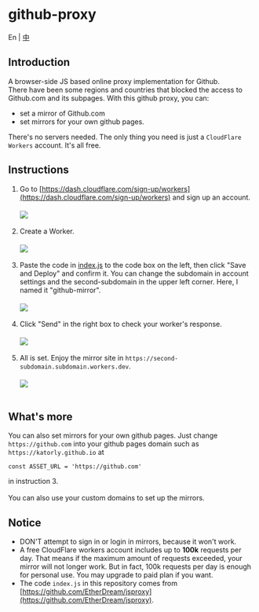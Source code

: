 # github-proxy
En | [中](/README_ZH.md)

## Introduction
A browser-side JS based online proxy implementation for Github.<br>
There have been some regions and countries that blocked the access to Github.com and its subpages. With this github proxy, you can:<br>
- set a mirror of Github.com
- set mirrors for your own github pages.

There's no servers needed. The only thing you need is just a `CloudFlare Workers` account. It's all free.<br>

## Instructions
1. Go to [https://dash.cloudflare.com/sign-up/workers](https://dash.cloudflare.com/sign-up/workers) and sign up an account.<br><br>
<img align="center" src="https://cdn.jsdelivr.net/gh/katorlys/github-proxy/screenshots/1.PNG"><br><br>
2. Create a Worker.<br><br>
<img align="center" src="https://cdn.jsdelivr.net/gh/katorlys/github-proxy/screenshots/2.PNG"><br><br>
3. Paste the code in [index.js](https://cdn.jsdelivr.net/gh/katorlys/github-proxy/index.js) to the code box on the left, then click "Save and Deploy" and confirm it. You can change the subdomain in account settings and the second-subdomain in the upper left corner. Here, I named it "github-mirror".<br><br>
<img align="center" src="https://cdn.jsdelivr.net/gh/katorlys/github-proxy/screenshots/3.PNG"><br><br>
4. Click "Send" in the right box to check your worker's response.<br><br>
<img align="center" src="https://cdn.jsdelivr.net/gh/katorlys/github-proxy/screenshots/4.PNG"><br><br>
5. All is set. Enjoy the mirror site in `https://second-subdomain.subdomain.workers.dev`.<br><br>
<img align="center" src="https://cdn.jsdelivr.net/gh/katorlys/github-proxy/screenshots/5.PNG"><br><br>

## What's more
You can also set mirrors for your own github pages. Just change `https://github.com` into your github pages domain such as `https://katorly.github.io` at
```
const ASSET_URL = 'https://github.com'
```
in instruction 3.<br>
<br>
You can also use your custom domains to set up the mirrors.<br>

## Notice
- DON'T attempt to sign in or login in mirrors, because it won't work.
- A free CloudFlare workers account includes up to <b>100k</b> requests per day. That means if the maximum amount of requests exceeded, your mirror will not longer work. But in fact, 100k requests per day is enough for personal use. You may upgrade to paid plan if you want.
- The code `index.js` in this repository comes from [https://github.com/EtherDream/jsproxy](https://github.com/EtherDream/jsproxy).